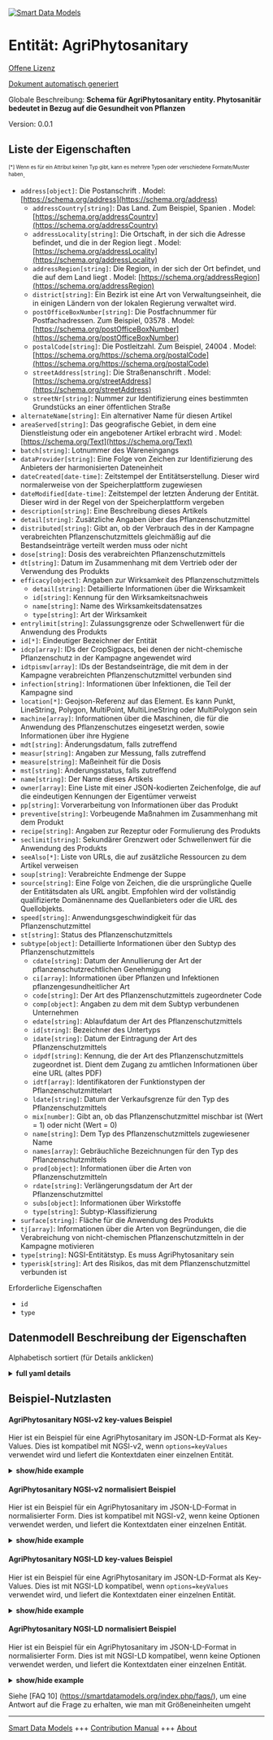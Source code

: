 <!-- 10-Header -->  
[![Smart Data Models](https://smartdatamodels.org/wp-content/uploads/2022/01/SmartDataModels_logo.png "Logo")](https://smartdatamodels.org)  
Entität: AgriPhytosanitary  
==========================<!-- /10-Header -->  
<!-- 15-License -->  
[Offene Lizenz](https://github.com/smart-data-models//dataModel.Agrifood/blob/master/AgriPhytosanitary/LICENSE.md)  
[Dokument automatisch generiert](https://docs.google.com/presentation/d/e/2PACX-1vTs-Ng5dIAwkg91oTTUdt8ua7woBXhPnwavZ0FxgR8BsAI_Ek3C5q97Nd94HS8KhP-r_quD4H0fgyt3/pub?start=false&loop=false&delayms=3000#slide=id.gb715ace035_0_60)  
<!-- /15-License -->  
<!-- 20-Description -->  
Globale Beschreibung: **Schema für AgriPhytosanitary entity. Phytosanitär bedeutet in Bezug auf die Gesundheit von Pflanzen**  
Version: 0.0.1  
<!-- /20-Description -->  
<!-- 30-PropertiesList -->  

## Liste der Eigenschaften  

<sup><sub>[*] Wenn es für ein Attribut keinen Typ gibt, kann es mehrere Typen oder verschiedene Formate/Muster haben</sub></sup>.  
- `address[object]`: Die Postanschrift  . Model: [https://schema.org/address](https://schema.org/address)	- `addressCountry[string]`: Das Land. Zum Beispiel, Spanien  . Model: [https://schema.org/addressCountry](https://schema.org/addressCountry)  
	- `addressLocality[string]`: Die Ortschaft, in der sich die Adresse befindet, und die in der Region liegt  . Model: [https://schema.org/addressLocality](https://schema.org/addressLocality)  
	- `addressRegion[string]`: Die Region, in der sich der Ort befindet, und die auf dem Land liegt  . Model: [https://schema.org/addressRegion](https://schema.org/addressRegion)  
	- `district[string]`: Ein Bezirk ist eine Art von Verwaltungseinheit, die in einigen Ländern von der lokalen Regierung verwaltet wird.    
	- `postOfficeBoxNumber[string]`: Die Postfachnummer für Postfachadressen. Zum Beispiel, 03578  . Model: [https://schema.org/postOfficeBoxNumber](https://schema.org/postOfficeBoxNumber)  
	- `postalCode[string]`: Die Postleitzahl. Zum Beispiel, 24004  . Model: [https://schema.org/https://schema.org/postalCode](https://schema.org/https://schema.org/postalCode)  
	- `streetAddress[string]`: Die Straßenanschrift  . Model: [https://schema.org/streetAddress](https://schema.org/streetAddress)  
	- `streetNr[string]`: Nummer zur Identifizierung eines bestimmten Grundstücks an einer öffentlichen Straße    
- `alternateName[string]`: Ein alternativer Name für diesen Artikel  - `areaServed[string]`: Das geografische Gebiet, in dem eine Dienstleistung oder ein angebotener Artikel erbracht wird  . Model: [https://schema.org/Text](https://schema.org/Text)- `batch[string]`: Lotnummer des Wareneingangs  - `dataProvider[string]`: Eine Folge von Zeichen zur Identifizierung des Anbieters der harmonisierten Dateneinheit  - `dateCreated[date-time]`: Zeitstempel der Entitätserstellung. Dieser wird normalerweise von der Speicherplattform zugewiesen  - `dateModified[date-time]`: Zeitstempel der letzten Änderung der Entität. Dieser wird in der Regel von der Speicherplattform vergeben  - `description[string]`: Eine Beschreibung dieses Artikels  - `detail[string]`: Zusätzliche Angaben über das Pflanzenschutzmittel  - `distributed[string]`: Gibt an, ob der Verbrauch des in der Kampagne verabreichten Pflanzenschutzmittels gleichmäßig auf die Bestandseinträge verteilt werden muss oder nicht  - `dose[string]`: Dosis des verabreichten Pflanzenschutzmittels  - `dt[string]`: Datum im Zusammenhang mit dem Vertrieb oder der Verwendung des Produkts  - `efficacy[object]`: Angaben zur Wirksamkeit des Pflanzenschutzmittels  	- `detail[string]`: Detaillierte Informationen über die Wirksamkeit    
	- `id[string]`: Kennung für den Wirksamkeitsnachweis    
	- `name[string]`: Name des Wirksamkeitsdatensatzes    
	- `type[string]`: Art der Wirksamkeit    
- `entrylimit[string]`: Zulassungsgrenze oder Schwellenwert für die Anwendung des Produkts  - `id[*]`: Eindeutiger Bezeichner der Entität  - `idcp[array]`: IDs der CropSigpacs, bei denen der nicht-chemische Pflanzenschutz in der Kampagne angewendet wird  - `idtpismv[array]`: IDs der Bestandseinträge, die mit dem in der Kampagne verabreichten Pflanzenschutzmittel verbunden sind  - `infection[string]`: Informationen über Infektionen, die Teil der Kampagne sind  - `location[*]`: Geojson-Referenz auf das Element. Es kann Punkt, LineString, Polygon, MultiPoint, MultiLineString oder MultiPolygon sein  - `machine[array]`: Informationen über die Maschinen, die für die Anwendung des Pflanzenschutzes eingesetzt werden, sowie Informationen über ihre Hygiene  - `mdt[string]`: Änderungsdatum, falls zutreffend  - `measur[string]`: Angaben zur Messung, falls zutreffend  - `measure[string]`: Maßeinheit für die Dosis  - `mst[string]`: Änderungsstatus, falls zutreffend  - `name[string]`: Der Name dieses Artikels  - `owner[array]`: Eine Liste mit einer JSON-kodierten Zeichenfolge, die auf die eindeutigen Kennungen der Eigentümer verweist  - `pp[string]`: Vorverarbeitung von Informationen über das Produkt  - `preventive[string]`: Vorbeugende Maßnahmen im Zusammenhang mit dem Produkt  - `recipe[string]`: Angaben zur Rezeptur oder Formulierung des Produkts  - `seclimit[string]`: Sekundärer Grenzwert oder Schwellenwert für die Anwendung des Produkts  - `seeAlso[*]`: Liste von URLs, die auf zusätzliche Ressourcen zu dem Artikel verweisen  - `soup[string]`: Verabreichte Endmenge der Suppe  - `source[string]`: Eine Folge von Zeichen, die die ursprüngliche Quelle der Entitätsdaten als URL angibt. Empfohlen wird der vollständig qualifizierte Domänenname des Quellanbieters oder die URL des Quellobjekts.  - `speed[string]`: Anwendungsgeschwindigkeit für das Pflanzenschutzmittel  - `st[string]`: Status des Pflanzenschutzmittels  - `subtype[object]`: Detaillierte Informationen über den Subtyp des Pflanzenschutzmittels  	- `cdate[string]`: Datum der Annullierung der Art der pflanzenschutzrechtlichen Genehmigung    
	- `ci[array]`: Informationen über Pflanzen und Infektionen pflanzengesundheitlicher Art    
	- `code[string]`: Der Art des Pflanzenschutzmittels zugeordneter Code    
	- `comp[object]`: Angaben zu dem mit dem Subtyp verbundenen Unternehmen    
	- `edate[string]`: Ablaufdatum der Art des Pflanzenschutzmittels    
	- `id[string]`: Bezeichner des Untertyps    
	- `idate[string]`: Datum der Eintragung der Art des Pflanzenschutzmittels    
	- `idpdf[string]`: Kennung, die der Art des Pflanzenschutzmittels zugeordnet ist. Dient dem Zugang zu amtlichen Informationen über eine URL (altes PDF)    
	- `idtf[array]`: Identifikatoren der Funktionstypen der Pflanzenschutzmittelart    
	- `ldate[string]`: Datum der Verkaufsgrenze für den Typ des Pflanzenschutzmittels    
	- `mix[number]`: Gibt an, ob das Pflanzenschutzmittel mischbar ist (Wert = 1) oder nicht (Wert = 0)    
	- `name[string]`: Dem Typ des Pflanzenschutzmittels zugewiesener Name    
	- `names[array]`: Gebräuchliche Bezeichnungen für den Typ des Pflanzenschutzmittels    
	- `prod[object]`: Informationen über die Arten von Pflanzenschutzmitteln    
	- `rdate[string]`: Verlängerungsdatum der Art der Pflanzenschutzmittel    
	- `subs[object]`: Informationen über Wirkstoffe    
	- `type[string]`: Subtyp-Klassifizierung    
- `surface[string]`: Fläche für die Anwendung des Produkts  - `tj[array]`: Informationen über die Arten von Begründungen, die die Verabreichung von nicht-chemischen Pflanzenschutzmitteln in der Kampagne motivieren  - `type[string]`: NGSI-Entitätstyp. Es muss AgriPhytosanitary sein  - `typerisk[string]`: Art des Risikos, das mit dem Pflanzenschutzmittel verbunden ist  <!-- /30-PropertiesList -->  
<!-- 35-RequiredProperties -->  
Erforderliche Eigenschaften  
- `id`  - `type`  <!-- /35-RequiredProperties -->  
<!-- 40-NotesYaml -->  
<!-- /40-NotesYaml -->  
<!-- 50-DataModelHeader -->  
## Datenmodell Beschreibung der Eigenschaften  
Alphabetisch sortiert (für Details anklicken)  
<!-- /50-DataModelHeader -->  
<!-- 60-ModelYaml -->  
<details><summary><strong>full yaml details</strong></summary>    
```yaml  
AgriPhytosanitary:    
  description: Schema for AgriPhytosanitary entity. Phytosanitary means relating to the health of plants    
  properties:    
    address:    
      description: The mailing address    
      properties:    
        addressCountry:    
          description: 'The country. For example, Spain'    
          type: string    
          x-ngsi:    
            model: https://schema.org/addressCountry    
            type: Property    
        addressLocality:    
          description: 'The locality in which the street address is, and which is in the region'    
          type: string    
          x-ngsi:    
            model: https://schema.org/addressLocality    
            type: Property    
        addressRegion:    
          description: 'The region in which the locality is, and which is in the country'    
          type: string    
          x-ngsi:    
            model: https://schema.org/addressRegion    
            type: Property    
        district:    
          description: 'A district is a type of administrative division that, in some countries, is managed by the local government'    
          type: string    
          x-ngsi:    
            type: Property    
        postOfficeBoxNumber:    
          description: 'The post office box number for PO box addresses. For example, 03578'    
          type: string    
          x-ngsi:    
            model: https://schema.org/postOfficeBoxNumber    
            type: Property    
        postalCode:    
          description: 'The postal code. For example, 24004'    
          type: string    
          x-ngsi:    
            model: https://schema.org/https://schema.org/postalCode    
            type: Property    
        streetAddress:    
          description: The street address    
          type: string    
          x-ngsi:    
            model: https://schema.org/streetAddress    
            type: Property    
        streetNr:    
          description: Number identifying a specific property on a public street    
          type: string    
          x-ngsi:    
            type: Property    
      type: object    
      x-ngsi:    
        model: https://schema.org/address    
        type: Property    
    alternateName:    
      description: An alternative name for this item    
      type: string    
      x-ngsi:    
        type: Property    
    areaServed:    
      description: The geographic area where a service or offered item is provided    
      type: string    
      x-ngsi:    
        model: https://schema.org/Text    
        type: Property    
    batch:    
      description: Stock receipt lot number    
      type: string    
      x-ngsi:    
        type: Property    
    dataProvider:    
      description: A sequence of characters identifying the provider of the harmonised data entity    
      type: string    
      x-ngsi:    
        type: Property    
    dateCreated:    
      description: Entity creation timestamp. This will usually be allocated by the storage platform    
      format: date-time    
      type: string    
      x-ngsi:    
        type: Property    
    dateModified:    
      description: Timestamp of the last modification of the entity. This will usually be allocated by the storage platform    
      format: date-time    
      type: string    
      x-ngsi:    
        type: Property    
    description:    
      description: A description of this item    
      type: string    
      x-ngsi:    
        type: Property    
    detail:    
      description: Additional details about the phytosanitary product    
      type: string    
      x-ngsi:    
        type: Property    
    distributed:    
      description: Indicates whether the consumption of the phytosanitary administered in the campaign has to be distributed equally between the stock entries or not    
      type: string    
      x-ngsi:    
        type: Property    
    dose:    
      description: Dose of phytosanitary administered    
      type: string    
      x-ngsi:    
        type: Property    
    dt:    
      description: Date related to the product's distribution or usage    
      type: string    
      x-ngsi:    
        type: Property    
    efficacy:    
      description: Efficacy details of the phytosanitary product    
      properties:    
        detail:    
          description: Detailed information about the efficacy    
          type: string    
          x-ngsi:    
            type: Property    
        id:    
          description: Identifier for the efficacy record    
          type: string    
          x-ngsi:    
            type: Property    
        name:    
          description: Name of the efficacy record    
          type: string    
          x-ngsi:    
            type: Property    
        type:    
          description: Type of efficacy    
          type: string    
          x-ngsi:    
            type: Property    
      type: object    
      x-ngsi:    
        type: Property    
    entrylimit:    
      description: Entry limit or threshold for the product's application    
      type: string    
      x-ngsi:    
        type: Property    
    id:    
      anyOf:    
        - description: Identifier format of any NGSI entity    
          maxLength: 256    
          minLength: 1    
          pattern: ^[\w\-\.\{\}\$\+\*\[\]`|~^@!,:\\]+$    
          type: string    
          x-ngsi:    
            type: Property    
        - description: Identifier format of any NGSI entity    
          format: uri    
          type: string    
          x-ngsi:    
            type: Property    
      description: Unique identifier of the entity    
      x-ngsi:    
        type: Relationship    
    idcp:    
      description: IDs of the CropSigpac on which the non-chemical phytosanitary defense is administered in the campaign    
      items:    
        description: Every element in the CropSigpac on which the non-chemical phytosanitary defense is administered in the campaign    
        type: string    
        x-ngsi:    
          type: Property    
      type: array    
      x-ngsi:    
        type: Property    
    idtpismv:    
      description: IDs of stock entries linked to the phytosanitary product administered in the campaign    
      items:    
        description: Every element of the  stock entries linked to the phytosanitary product administered in the campaign    
        type: string    
        x-ngsi:    
          type: Property    
      type: array    
      x-ngsi:    
        type: Property    
    infection:    
      description: Information about infections that are part of the campaign    
      type: string    
      x-ngsi:    
        type: Property    
    location:    
      description: 'Geojson reference to the item. It can be Point, LineString, Polygon, MultiPoint, MultiLineString or MultiPolygon'    
      oneOf:    
        - description: Geojson reference to the item. Point    
          properties:    
            bbox:    
              items:    
                type: number    
              minItems: 4    
              type: array    
            coordinates:    
              items:    
                type: number    
              minItems: 2    
              type: array    
            type:    
              enum:    
                - Point    
              type: string    
          required:    
            - type    
            - coordinates    
          title: GeoJSON Point    
          type: object    
          x-ngsi:    
            type: GeoProperty    
        - description: Geojson reference to the item. LineString    
          properties:    
            bbox:    
              items:    
                type: number    
              minItems: 4    
              type: array    
            coordinates:    
              items:    
                items:    
                  type: number    
                minItems: 2    
                type: array    
              minItems: 2    
              type: array    
            type:    
              enum:    
                - LineString    
              type: string    
          required:    
            - type    
            - coordinates    
          title: GeoJSON LineString    
          type: object    
          x-ngsi:    
            type: GeoProperty    
        - description: Geojson reference to the item. Polygon    
          properties:    
            bbox:    
              items:    
                type: number    
              minItems: 4    
              type: array    
            coordinates:    
              items:    
                items:    
                  items:    
                    type: number    
                  minItems: 2    
                  type: array    
                minItems: 4    
                type: array    
              type: array    
            type:    
              enum:    
                - Polygon    
              type: string    
          required:    
            - type    
            - coordinates    
          title: GeoJSON Polygon    
          type: object    
          x-ngsi:    
            type: GeoProperty    
        - description: Geojson reference to the item. MultiPoint    
          properties:    
            bbox:    
              items:    
                type: number    
              minItems: 4    
              type: array    
            coordinates:    
              items:    
                items:    
                  type: number    
                minItems: 2    
                type: array    
              type: array    
            type:    
              enum:    
                - MultiPoint    
              type: string    
          required:    
            - type    
            - coordinates    
          title: GeoJSON MultiPoint    
          type: object    
          x-ngsi:    
            type: GeoProperty    
        - description: Geojson reference to the item. MultiLineString    
          properties:    
            bbox:    
              items:    
                type: number    
              minItems: 4    
              type: array    
            coordinates:    
              items:    
                items:    
                  items:    
                    type: number    
                  minItems: 2    
                  type: array    
                minItems: 2    
                type: array    
              type: array    
            type:    
              enum:    
                - MultiLineString    
              type: string    
          required:    
            - type    
            - coordinates    
          title: GeoJSON MultiLineString    
          type: object    
          x-ngsi:    
            type: GeoProperty    
        - description: Geojson reference to the item. MultiLineString    
          properties:    
            bbox:    
              items:    
                type: number    
              minItems: 4    
              type: array    
            coordinates:    
              items:    
                items:    
                  items:    
                    items:    
                      type: number    
                    minItems: 2    
                    type: array    
                  minItems: 4    
                  type: array    
                type: array    
              type: array    
            type:    
              enum:    
                - MultiPolygon    
              type: string    
          required:    
            - type    
            - coordinates    
          title: GeoJSON MultiPolygon    
          type: object    
          x-ngsi:    
            type: GeoProperty    
      x-ngsi:    
        type: GeoProperty    
    machine:    
      description: Information on the machinery assigned to the application of the phytosanitary as well as information on its hygiene    
      items:    
        description: 'Every element of he array of machinery assigned to the application of the phytosanitary '    
        properties:    
          detail:    
            description: This field contains the value associated to the machine    
            type: string    
            x-ngsi:    
              type: Property    
          id:    
            description: Identifier unique of the machine    
            type: string    
            x-ngsi:    
              type: Property    
          idmachine:    
            description: This field contains the value associated to the internal id    
            type: string    
            x-ngsi:    
              type: Property    
          product:    
            description: This field contains the value associated to the product that the machine applies    
            type: string    
            x-ngsi:    
              type: Property    
          type:    
            description: This field contains the type of machine    
            type: string    
            x-ngsi:    
              type: Property    
        type: object    
        x-ngsi:    
          type: Property    
      type: array    
      x-ngsi:    
        type: Property    
    mdt:    
      description: 'Modification date, if applicable'    
      type: string    
      x-ngsi:    
        type: Property    
    measur:    
      description: 'Measurement details, if applicable'    
      type: string    
      x-ngsi:    
        type: Property    
    measure:    
      description: Unit of measure for the dose    
      type: string    
      x-ngsi:    
        type: Property    
    mst:    
      description: 'Modification status, if applicable'    
      type: string    
      x-ngsi:    
        type: Property    
    name:    
      description: The name of this item    
      type: string    
      x-ngsi:    
        type: Property    
    owner:    
      description: A List containing a JSON encoded sequence of characters referencing the unique Ids of the owner(s)    
      items:    
        anyOf:    
          - description: Identifier format of any NGSI entity    
            maxLength: 256    
            minLength: 1    
            pattern: ^[\w\-\.\{\}\$\+\*\[\]`|~^@!,:\\]+$    
            type: string    
            x-ngsi:    
              type: Property    
          - description: Identifier format of any NGSI entity    
            format: uri    
            type: string    
            x-ngsi:    
              type: Property    
        description: Unique identifier of the entity    
        x-ngsi:    
          type: Relationship    
      type: array    
      x-ngsi:    
        type: Property    
    pp:    
      description: Pre-processing information related to the product    
      type: string    
      x-ngsi:    
        type: Property    
    preventive:    
      description: Preventive measures associated with the product    
      type: string    
      x-ngsi:    
        type: Property    
    recipe:    
      description: Recipe or formulation details for the product    
      type: string    
      x-ngsi:    
        type: Property    
    seclimit:    
      description: Secondary limit or threshold for the product's application    
      type: string    
      x-ngsi:    
        type: Property    
    seeAlso:    
      description: list of uri pointing to additional resources about the item    
      oneOf:    
        - items:    
            format: uri    
            type: string    
          minItems: 1    
          type: array    
        - format: uri    
          type: string    
      x-ngsi:    
        type: Property    
    soup:    
      description: Final soup amount administered    
      type: string    
      x-ngsi:    
        type: Property    
    source:    
      description: 'A sequence of characters giving the original source of the entity data as a URL. Recommended to be the fully qualified domain name of the source provider, or the URL to the source object'    
      type: string    
      x-ngsi:    
        type: Property    
    speed:    
      description: Application speed for the phytosanitary product    
      type: string    
      x-ngsi:    
        type: Property    
    st:    
      description: Status of the phytosanitary product    
      type: string    
      x-ngsi:    
        type: Property    
    subtype:    
      description: Detailed information about the subtype of the phytosanitary product    
      properties:    
        cdate:    
          description: Cancellation date of the type of phytosanitary    
          type: string    
          x-ngsi:    
            type: Property    
        ci:    
          description: Information on crops and infections of the phytosanitary type    
          items:    
            description: Every element in the array of crops and infections of the phytosanitary type    
            type: string    
            x-ngsi:    
              type: Property    
          type: array    
          x-ngsi:    
            type: Property    
        code:    
          description: Code assigned to the type of phytosanitary product    
          type: string    
          x-ngsi:    
            type: Property    
        comp:    
          description: Details of the company associated with the subtype    
          properties:    
            id:    
              description: Identifier of the company    
              type: number    
              x-ngsi:    
                type: Property    
            name:    
              description: Name of the company    
              type: string    
              x-ngsi:    
                type: Property    
            type:    
              description: Type of the company    
              type: string    
              x-ngsi:    
                type: Property    
            vat:    
              description: VAT of the company    
              type: string    
              x-ngsi:    
                type: Property    
          type: object    
          x-ngsi:    
            type: Property    
        edate:    
          description: Expiration date of the type of phytosanitary    
          type: string    
          x-ngsi:    
            type: Property    
        id:    
          description: Subtype identifier    
          type: string    
          x-ngsi:    
            type: Property    
        idate:    
          description: Date of registration of the type of phytosanitary    
          type: string    
          x-ngsi:    
            type: Property    
        idpdf:    
          description: Identifier assigned to the type of phytosanitary product. Used to access official information via a URL (old PDF)    
          type: string    
          x-ngsi:    
            type: Property    
        idtf:    
          description: Identifiers of the function types of the phytosanitary type    
          items:    
            description: Every element in the idft array    
            type: number    
            x-ngsi:    
              type: Property    
          type: array    
          x-ngsi:    
            type: Property    
        ldate:    
          description: Sale limit date of the type of phytosanitary product    
          type: string    
          x-ngsi:    
            type: Property    
        mix:    
          description: Indicates whether the phytosanitary product is miscible (value = 1) or not (value = 0)    
          type: number    
          x-ngsi:    
            type: Property    
        name:    
          description: Name assigned to the type of phytosanitary product    
          type: string    
          x-ngsi:    
            type: Property    
        names:    
          description: Common names of the type of phytosanitary    
          items:    
            description: 'Every element in the names array '    
            type: string    
            x-ngsi:    
              type: Property    
          type: array    
          x-ngsi:    
            type: Property    
        prod:    
          description: Information on the types of phytosanitary product    
          properties:    
            id:    
              description: Identifier assigned to the type of phytosanitary product    
              type: number    
              x-ngsi:    
                type: Property    
            name:    
              description: Name assigned to the type of phytosanitary product    
              type: string    
              x-ngsi:    
                type: Property    
            type:    
              description: Type of product    
              type: string    
              x-ngsi:    
                type: Property    
          type: object    
          x-ngsi:    
            type: Property    
        rdate:    
          description: Renewal date of the type of phytosanitary    
          type: string    
          x-ngsi:    
            type: Property    
        subs:    
          description: Information on active ingredients    
          properties:    
            id:    
              description: Identifier assigned to the active matter    
              type: string    
              x-ngsi:    
                type: Property    
            name:    
              description: Name assigned to the active matter    
              type: string    
              x-ngsi:    
                type: Property    
            type:    
              description: Type of substance    
              type: string    
              x-ngsi:    
                type: Property    
          type: object    
          x-ngsi:    
            type: Property    
        type:    
          description: Subtype classification    
          type: string    
          x-ngsi:    
            type: Property    
      type: object    
      x-ngsi:    
        type: Property    
    surface:    
      description: Surface area for application of the product    
      type: string    
      x-ngsi:    
        type: Property    
    tj:    
      description: Information on the types of justification that motivate the administration of non-chemical phytosanitary defense in the campaign    
      items:    
        description: Every element of the array of types of justification that motivate the administration of non-chemical phytosanitary defense    
        type: string    
        x-ngsi:    
          type: Property    
      type: array    
      x-ngsi:    
        type: Property    
    type:    
      description: NGSI Entity Type. It has to be AgriPhytosanitary    
      enum:    
        - AgriPhytosanitary    
      type: string    
      x-ngsi:    
        type: Property    
    typerisk:    
      description: Type of risk associated with the phytosanitary product    
      type: string    
      x-ngsi:    
        type: Property    
  required:    
    - id    
    - type    
  type: object    
  x-derived-from: ""    
  x-disclaimer: 'Redistribution and use in source and binary forms, with or without modification, are permitted  provided that the license conditions are met. Copyleft (c) 2024 Contributors to Smart Data Models Program'    
  x-license-url: https://github.com/smart-data-models/dataModel.Agrifood/blob/master/AgriPhytosanitary/LICENSE.md    
  x-model-schema: https://smart-data-models.github.io/dataModel.Agrifood/AgriPhytosanitary/schema.json    
  x-model-tags: 'Agrifood, AgriPhytosanitary'    
  x-version: 0.0.1    
```  
</details>    
<!-- /60-ModelYaml -->  
<!-- 70-MiddleNotes -->  
<!-- /70-MiddleNotes -->  
<!-- 80-Examples -->  
## Beispiel-Nutzlasten  
#### AgriPhytosanitary NGSI-v2 key-values Beispiel  
Hier ist ein Beispiel für eine AgriPhytosanitary im JSON-LD-Format als Key-Values. Dies ist kompatibel mit NGSI-v2, wenn `options=keyValues` verwendet wird und liefert die Kontextdaten einer einzelnen Entität.  
<details><summary><strong>show/hide example</strong></summary>    
```json  
{  
    "id": "urn:ngsi-ld:AgriPhytosanitary:2",  
    "type": "AgriPhytosanitary",  
    "dateCreated": "2023-09-25T15:34:21",  
    "dateModified": "2023-09-25T15:34:21",  
    "name": "11179 - Microthiol special disperss",  
    "subtype": {  
        "type": "TypePhytosanitary",  
        "id": "183",  
        "idpdf": "88013",  
        "code": "11179",  
        "name": "Microthiol Special Disperss",  
        "names": [  
            "Colpenn",  
            "Microthiol Special Disperss",  
            "Sulf 80 Wg"  
        ],  
        "idate": "01-01-1970",  
        "rdate": "",  
        "edate": "15-04-2025",  
        "cdate": "",  
        "ldate": "",  
        "mix": 1,  
        "idtf": [  
            11,  
            1  
        ],  
        "comp": {  
            "type": "Company",  
            "id": 1,  
            "name": "Upl Iberia S.a.",  
            "vat": "A08103343"  
        },  
        "subs": {  
            "type": "Substance",  
            "id": "1",  
            "name": "Azufre 80% [Wg] P/P"  
        },  
        "prod": {  
            "type": "TypeProduct",  
            "id": 1,  
            "name": "Producto fitosanitario registrado"  
        },  
        "ci": []  
    },  
    "dose": "1",  
    "measure": "1",  
    "efficacy": {  
        "type": "TypeEfficacy",  
        "id": "1",  
        "name": "Buena",  
        "detail": ""  
    },  
    "typerisk": "1",  
    "infection": "1",  
    "detail": "1",  
    "tj": [],  
    "idtpismv": [],  
    "distributed": "0",  
    "batch": "",  
    "soup": "0",  
    "dt": "0",  
    "mdt": "",  
    "st": "0",  
    "mst": "",  
    "preventive": "0",  
    "pp": "0",  
    "speed": "0",  
    "recipe": "0",  
    "surface": "60.1027",  
    "entrylimit": "0",  
    "seclimit": "0",  
    "machine": [  
        {  
            "type": "MachineInfoPhytosanitary",  
            "id": "1",  
            "product": "Agua",  
            "detail": "",  
            "idmachine": "8"  
        }  
    ],  
    "idcp": [  
        "1",  
        "2",  
        "3",  
        "4",  
        "5",  
        "6",  
        "7",  
        "8",  
        "9",  
        "10",  
        "11",  
        "12"  
    ],  
    "measur": ""  
}  
```  
</details>  
#### AgriPhytosanitary NGSI-v2 normalisiert Beispiel  
Hier ist ein Beispiel für ein AgriPhytosanitary im JSON-LD-Format in normalisierter Form. Dies ist kompatibel mit NGSI-v2, wenn keine Optionen verwendet werden, und liefert die Kontextdaten einer einzelnen Entität.  
<details><summary><strong>show/hide example</strong></summary>    
```json  
{  
  "id": "urn:ngsi-ld:AgriPhytosanitary:2",  
  "type": "AgriPhytosanitary",  
  "dateCreated": {  
    "type": "DateTime",  
    "value": "2023-09-25T15:34:21.000Z"  
  },  
  "dateModified": {  
    "type": "DateTime",  
    "value": "2023-09-25T15:34:21.000Z"  
  },  
  "name": {  
    "type": "Text",  
    "value": "11179 - Microthiol special disperss"  
  },  
  "subtype": {  
    "type": "StructuredValue",  
    "value": {  
      "type": "TypePhytosanitary",  
      "id": {  
        "type": "Text",  
        "value": "183"  
      },  
      "idpdf": {  
        "type": "Text",  
        "value": "88013"  
      },  
      "code": {  
        "type": "Text",  
        "value": "11179"  
      },  
      "name": {  
        "type": "Text",  
        "value": "Microthiol Special Disperss"  
      },  
      "names": {  
        "type": "StructuredValue",  
        "value": [  
          {  
            "type": "Text",  
            "value": "Colpenn"  
          },  
          {  
            "type": "Text",  
            "value": "Microthiol Special Disperss"  
          },  
          {  
            "type": "Text",  
            "value": "Sulf 80 Wg"  
          }  
        ]  
      },  
      "idate": {  
        "type": "DateTime",  
        "value": "1970-01-01T00:00:00.000Z"  
      },  
      "rdate": {  
        "type": "DateTime",  
        "value": ""  
      },  
      "edate": {  
        "type": "DateTime",  
        "value": "2025-04-15T00:00:00.000Z"  
      },  
      "cdate": {  
        "type": "DateTime",  
        "value": ""  
      },  
      "ldate": {  
        "type": "DateTime",  
        "value": ""  
      },  
      "mix": {  
        "type": "Number",  
        "value": 1  
      },  
      "idtf": {  
        "type": "StructuredValue",  
        "value": [  
          {  
            "type": "Number",  
            "value": 11  
          },  
          {  
            "type": "Number",  
            "value": 1  
          }  
        ]  
      },  
      "comp": {  
        "type": "StructuredValue",  
        "value": {  
          "type": "Company",  
          "id": {  
            "type": "Number",  
            "value": 1  
          },  
          "name": {  
            "type": "Text",  
            "value": "Upl Iberia S.a."  
          },  
          "nif": {  
            "type": "Text",  
            "value": "A08103343"  
          }  
        }  
      },  
      "subs": {  
        "type": "StructuredValue",  
        "value": {  
          "type": "Substance",  
          "id": {  
            "type": "Text",  
            "value": "1"  
          },  
          "name": {  
            "type": "Text",  
            "value": "Azufre 80% [Wg] P/P"  
          }  
        }  
      },  
      "prod": {  
        "type": "StructuredValue",  
        "value": {  
          "type": "TypeProduct",  
          "id": {  
            "type": "Number",  
            "value": 1  
          },  
          "name": {  
            "type": "Text",  
            "value": "Producto fitosanitario registrado"  
          }  
        }  
      },  
      "ci": {  
        "type": "StructuredValue",  
        "value": []  
      }  
    }  
  },  
  "dose": {  
    "type": "Text",  
    "value": "1"  
  },  
  "measure": {  
    "type": "Text",  
    "value": "1"  
  },  
  "efficacy": {  
    "type": "StructuredValue",  
    "value": {  
      "type": "TypeEfficacy",  
      "id": {  
        "type": "Text",  
        "value": "1"  
      },  
      "name": {  
        "type": "Text",  
        "value": "Buena"  
      },  
      "detail": {  
        "type": "Text",  
        "value": ""  
      }  
    }  
  },  
  "typerisk": {  
    "type": "Text",  
    "value": "1"  
  },  
  "infection": {  
    "type": "Text",  
    "value": "1"  
  },  
  "detail": {  
    "type": "Text",  
    "value": "1"  
  },  
  "tj": {  
    "type": "StructuredValue",  
    "value": []  
  },  
  "idtpismv": {  
    "type": "StructuredValue",  
    "value": []  
  },  
  "distributed": {  
    "type": "Text",  
    "value": "0"  
  },  
  "batch": {  
    "type": "Text",  
    "value": ""  
  },  
  "soup": {  
    "type": "Text",  
    "value": "0"  
  },  
  "dt": {  
    "type": "Text",  
    "value": "0"  
  },  
  "mdt": {  
    "type": "Text",  
    "value": ""  
  },  
  "st": {  
    "type": "Text",  
    "value": "0"  
  },  
  "mst": {  
    "type": "Text",  
    "value": ""  
  },  
  "preventive": {  
    "type": "Text",  
    "value": "0"  
  },  
  "pp": {  
    "type": "Text",  
    "value": "0"  
  },  
  "speed": {  
    "type": "Text",  
    "value": "0"  
  },  
  "recipe": {  
    "type": "Text",  
    "value": "0"  
  },  
  "surface": {  
    "type": "Text",  
    "value": "60.1027"  
  },  
  "entrylimit": {  
    "type": "Text",  
    "value": "0"  
  },  
  "seclimit": {  
    "type": "Text",  
    "value": "0"  
  },  
  "machine": {  
    "type": "StructuredValue",  
    "value": []  
  },  
  "idcp": {  
    "type": "StructuredValue",  
    "value": [  
      {  
        "type": "Text",  
        "value": "1"  
      },  
      {  
        "type": "Text",  
        "value": "2"  
      },  
      {  
        "type": "Text",  
        "value": "3"  
      },  
      {  
        "type": "Text",  
        "value": "4"  
      }  
    ]  
  },  
  "measur": {  
    "type": "Text",  
    "value": ""  
  }  
}  
```  
</details>  
#### AgriPhytosanitary NGSI-LD key-values Beispiel  
Hier ist ein Beispiel für eine AgriPhytosanitary im JSON-LD-Format als Key-Values. Dies ist mit NGSI-LD kompatibel, wenn `options=keyValues` verwendet wird, und liefert die Kontextdaten einer einzelnen Entität.  
<details><summary><strong>show/hide example</strong></summary>    
```json  
{  
  "id": "urn:ngsi-ld:dataModel:id:DSZK70282457",  
  "type": "AgriPhytosanitary",  
  "dateCreated": "2023-09-25T15:34:21",  
  "dateModified": "2023-09-25T15:34:21",  
  "name": "11179 - Microthiol special disperss",  
  "subtype": {  
    "type": "TypePhytosanitary",  
    "id": "183",  
    "idpdf": "88013",  
    "code": "11179",  
    "name": "Microthiol Special Disperss",  
    "names": [  
      "Colpenn",  
      "Microthiol Special Disperss",  
      "Sulf 80 Wg"  
    ],  
    "idate": "01-01-1970",  
    "rdate": "",  
    "edate": "15-04-2025",  
    "cdate": "",  
    "ldate": "",  
    "mix": 1,  
    "idtf": [  
      11,  
      1  
    ],  
    "comp": {  
      "type": "Company",  
      "id": 1,  
      "name": "Upl Iberia S.a.",  
      "nif": "A08103343"  
    },  
    "subs": {  
      "type": "Substance",  
      "id": "1",  
      "name": "Azufre 80% [Wg] P/P"  
    },  
    "prod": {  
      "type": "TypeProduct",  
      "id": 1,  
      "name": "Producto fitosanitario registrado"  
    },  
    "ci": []  
  },  
  "dose": "1",  
  "measure": "1",  
  "efficacy": {  
    "type": "TypeEfficacy",  
    "id": "1",  
    "name": "Buena",  
    "detail": ""  
  },  
  "typerisk": "1",  
  "infection": "1",  
  "detail": "1",  
  "tj": [],  
  "idtpismv": [],  
  "distributed": "0",  
  "batch": "",  
  "soup": "0",  
  "dt": "0",  
  "mdt": "",  
  "st": "0",  
  "mst": "",  
  "preventive": "0",  
  "pp": "0",  
  "speed": "0",  
  "recipe": "0",  
  "surface": "60.1027",  
  "entrylimit": "0",  
  "seclimit": "0",  
  "machine": [],  
  "idcp": [  
    "1",  
    "2",  
    "3",  
    "4",  
    "5",  
    "6",  
    "7",  
    "8",  
    "9",  
    "10",  
    "11",  
    "12"  
  ],  
  "measur": "",  
  "@context": [  
    "https://raw.githubusercontent.com/smart-data-models/dataModel.Agrifood/master/context.jsonld"  
  ]  
}  
```  
</details>  
#### AgriPhytosanitary NGSI-LD normalisiert Beispiel  
Hier ist ein Beispiel für ein AgriPhytosanitary im JSON-LD-Format in normalisierter Form. Dies ist mit NGSI-LD kompatibel, wenn keine Optionen verwendet werden, und liefert die Kontextdaten einer einzelnen Entität.  
<details><summary><strong>show/hide example</strong></summary>    
```json  
{  
  "id": "urn:ngsi-ld:AgriPhytosanitary:2",  
  "type": "AgriPhytosanitary",  
  "dateCreated": {  
    "type": "Property",  
    "value": "2023-09-25T15:34:21.000Z"  
  },  
  "dateModified": {  
    "type": "Property",  
    "value": "2023-09-25T15:34:21.000Z"  
  },  
  "name": {  
    "type": "Property",  
    "value": "11179 - Microthiol special disperss"  
  },  
  "subtype": {  
    "type": "Property",  
    "value": {  
      "type": "TypePhytosanitary",  
      "id": {  
        "type": "Property",  
        "value": "183"  
      },  
      "idpdf": {  
        "type": "Property",  
        "value": "88013"  
      },  
      "code": {  
        "type": "Property",  
        "value": "11179"  
      },  
      "name": {  
        "type": "Property",  
        "value": "Microthiol Special Disperss"  
      },  
      "names": {  
        "type": "Property",  
        "value": [  
          {  
            "type": "Property",  
            "value": "Colpenn"  
          },  
          {  
            "type": "Property",  
            "value": "Microthiol Special Disperss"  
          },  
          {  
            "type": "Property",  
            "value": "Sulf 80 Wg"  
          }  
        ]  
      },  
      "idate": {  
        "type": "Property",  
        "value": "1970-01-01T00:00:00.000Z"  
      },  
      "rdate": {  
        "type": "Property",  
        "value": ""  
      },  
      "edate": {  
        "type": "Property",  
        "value": "2025-04-15T00:00:00.000Z"  
      },  
      "cdate": {  
        "type": "Property",  
        "value": ""  
      },  
      "ldate": {  
        "type": "Property",  
        "value": ""  
      },  
      "mix": {  
        "type": "Property",  
        "value": 1  
      },  
      "idtf": {  
        "type": "Property",  
        "value": [  
          {  
            "type": "Property",  
            "value": 11  
          },  
          {  
            "type": "Property",  
            "value": 1  
          }  
        ]  
      },  
      "comp": {  
        "type": "Property",  
        "value": {  
          "type": "Company",  
          "id": {  
            "type": "Property",  
            "value": 1  
          },  
          "name": {  
            "type": "Property",  
            "value": "Upl Iberia S.a."  
          },  
          "nif": {  
            "type": "Property",  
            "value": "A08103343"  
          }  
        }  
      },  
      "subs": {  
        "type": "Property",  
        "value": {  
          "type": "Substance",  
          "id": {  
            "type": "Property",  
            "value": "1"  
          },  
          "name": {  
            "type": "Property",  
            "value": "Azufre 80% [Wg] P/P"  
          }  
        }  
      },  
      "prod": {  
        "type": "Property",  
        "value": {  
          "type": "TypeProduct",  
          "id": {  
            "type": "Property",  
            "value": 1  
          },  
          "name": {  
            "type": "Property",  
            "value": "Producto fitosanitario registrado"  
          }  
        }  
      },  
      "ci": {  
        "type": "Property",  
        "value": []  
      }  
    }  
  },  
  "dose": {  
    "type": "Property",  
    "value": "1"  
  },  
  "measure": {  
    "type": "Property",  
    "value": "1"  
  },  
  "efficacy": {  
    "type": "Property",  
    "value": {  
      "type": "TypeEfficacy",  
      "id": {  
        "type": "Property",  
        "value": "1"  
      },  
      "name": {  
        "type": "Property",  
        "value": "Buena"  
      },  
      "detail": {  
        "type": "Property",  
        "value": ""  
      }  
    }  
  },  
  "typerisk": {  
    "type": "Property",  
    "value": "1"  
  },  
  "infection": {  
    "type": "Property",  
    "value": "1"  
  },  
  "detail": {  
    "type": "Property",  
    "value": "1"  
  },  
  "tj": {  
    "type": "Property",  
    "value": []  
  },  
  "idtpismv": {  
    "type": "Property",  
    "value": []  
  },  
  "distributed": {  
    "type": "Property",  
    "value": "0"  
  },  
  "batch": {  
    "type": "Property",  
    "value": ""  
  },  
  "soup": {  
    "type": "Property",  
    "value": "0"  
  },  
  "dt": {  
    "type": "Property",  
    "value": "0"  
  },  
  "mdt": {  
    "type": "Property",  
    "value": ""  
  },  
  "st": {  
    "type": "Property",  
    "value": "0"  
  },  
  "mst": {  
    "type": "Property",  
    "value": ""  
  },  
  "preventive": {  
    "type": "Property",  
    "value": "0"  
  },  
  "pp": {  
    "type": "Property",  
    "value": "0"  
  },  
  "speed": {  
    "type": "Property",  
    "value": "0"  
  },  
  "recipe": {  
    "type": "Property",  
    "value": "0"  
  },  
  "surface": {  
    "type": "Property",  
    "value": "60.1027"  
  },  
  "entrylimit": {  
    "type": "Property",  
    "value": "0"  
  },  
  "seclimit": {  
    "type": "Property",  
    "value": "0"  
  },  
  "machine": {  
    "type": "Property",  
    "value": []  
  },  
  "idcp": {  
    "type": "Property",  
    "value": [  
      {  
        "type": "Property",  
        "value": "1"  
      },  
      {  
        "type": "Property",  
        "value": "2"  
      },  
      {  
        "type": "Property",  
        "value": "3"  
      },  
      {  
        "type": "Property",  
        "value": "4"  
      }  
    ]  
  },  
  "measur": {  
    "type": "Property",  
    "value": ""  
  },  
  "@context": [  
    "https://raw.githubusercontent.com/smart-data-models/dataModel.Agrifood/master/context.jsonld"  
  ]  
}  
```  
</details><!-- /80-Examples -->  
<!-- 90-FooterNotes -->  
<!-- /90-FooterNotes -->  
<!-- 95-Units -->  
Siehe [FAQ 10] (https://smartdatamodels.org/index.php/faqs/), um eine Antwort auf die Frage zu erhalten, wie man mit Größeneinheiten umgeht  
<!-- /95-Units -->  
<!-- 97-LastFooter -->  
---  
[Smart Data Models](https://smartdatamodels.org) +++ [Contribution Manual](https://bit.ly/contribution_manual) +++ [About](https://bit.ly/Introduction_SDM)<!-- /97-LastFooter -->  
